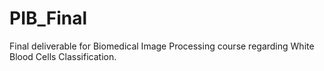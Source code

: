 # PIB_Final
Final deliverable for Biomedical Image Processing course regarding White Blood Cells Classification.
